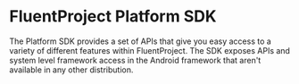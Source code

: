 # FluentProject Platform SDK

The Platform SDK provides a set of APIs that give you easy access to a variety of different features within FluentProject. The SDK exposes APIs and system level framework access in the Android framework that aren't available in any other distribution.
